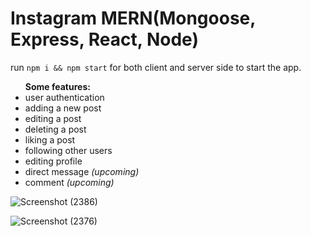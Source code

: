 # Instagram MERN(Mongoose, Express, React, Node) 
run <code>npm i && npm start</code> for both client and server side to start the app.
<br>
<ul>
  <b>Some features:</b>
  <li>user authentication</li>
  <li>adding a new post</li>
  <li>editing a post</li>
  <li>deleting a post</li>
  <li>liking a post</li>
  <li>following other users</li>
  <li>editing profile</li>
  <li>direct message <i>(upcoming)</i></li>
  <li>comment <i>(upcoming)</i></li>
</ul>

![Screenshot (2386)](https://user-images.githubusercontent.com/75500354/128904518-03dde22f-0568-4181-addd-c8a60d977951.png)

![Screenshot (2376)](https://user-images.githubusercontent.com/75500354/125397995-f5fc1b80-e3c3-11eb-93df-d64ae4914cd2.png)
